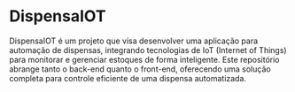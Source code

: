 # DispensaIOT
DispensaIOT é um projeto que visa desenvolver uma aplicação para automação de dispensas, integrando tecnologias de IoT (Internet of Things) para monitorar e gerenciar estoques de forma inteligente. Este repositório abrange tanto o back-end quanto o front-end, oferecendo uma solução completa para controle eficiente de uma dispensa automatizada.

